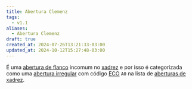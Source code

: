 ```yaml
---
title: Abertura Clemenz
tags:
  - v1.1
aliases:
  - Abertura Clemenz
draft: true
created_at: 2024-07-26T13:21:33-03:00
updated_at: 2024-10-12T15:27:48-03:00
---
```


É uma [abertura de flanco](Xadrez_Aberturas_de_flanco.md) incomum no [xadrez](../../08/06/Xadrez.md) e por isso é categorizada como uma [abertura irregular](Xadrez_Aberturas_irregulares.md) com código [ECO](../../../../entrada/2024/07/26/Encyclopaedia_of_Chess_Openings.md) `A0` na lista de [aberturas de xadrez](Xadrez_Aberturas.md).